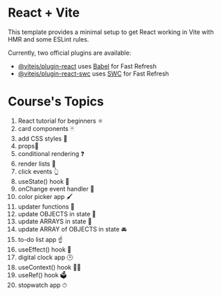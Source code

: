 # React + Vite

This template provides a minimal setup to get React working in Vite with HMR and some ESLint rules.

Currently, two official plugins are available:

- [@vitejs/plugin-react](https://github.com/vitejs/vite-plugin-react/blob/main/packages/plugin-react/README.md) uses [Babel](https://babeljs.io/) for Fast Refresh
- [@vitejs/plugin-react-swc](https://github.com/vitejs/vite-plugin-react-swc) uses [SWC](https://swc.rs/) for Fast Refresh


# Course's Topics
1.   React tutorial for beginners ⚛️
2.   card components 🃏
3.   add CSS styles 🎨
4.   props📧
5.   conditional rendering ❓
6.   render lists 📃
7.   click events 👆
8.   useState() hook 🎣
9.   onChange event handler 🚦
10.  color picker app 🖌
11.  updater functions 🔄
12.  update OBJECTS in state 🚗
13.  update ARRAYS in state 🍎
14.  update ARRAY of OBJECTS in state 🚘
15.  to-do list app ☝
16.  useEffect() hook 🌟
17.  digital clock app 🕒
18.  useContext() hook 🧗‍♂️
19.  useRef() hook 🗳️
20.  stopwatch app ⏱